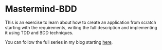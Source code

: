 Mastermind-BDD
==============

This is an exercise to learn about how to create an application from scratch starting with the requirements, writing the full description and implementing it using TDD and BDD techniques.

You can follow the full series in my blog starting [here](/blog/2014/08/20/bdd-from-the-idea-to-the-app-2/ "BDD: From the Idea to the App 2").